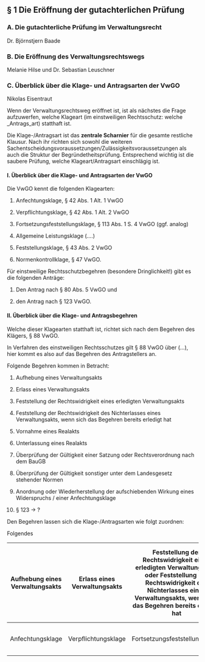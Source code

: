 § 1 Die Eröffnung der gutachterlichen Prüfung
---------------------------------------------

### A. Die gutachterliche Prüfung im Verwaltungsrecht

Dr. Björnstjern Baade

### B. Die Eröffnung des Verwaltungsrechtswegs

Melanie Hilse und Dr. Sebastian Leuschner

### C. Überblick über die Klage- und Antragsarten der VwGO

Nikolas Eisentraut

Wenn der Verwaltungsrechtsweg eröffnet ist, ist als nächstes die Frage
aufzuwerfen, welche Klageart (im einstweiligen Rechtsschutz: welche
\_Antrags_art) statthaft ist.

Die Klage-/Antragsart ist das **zentrale Scharnier** für die gesamte restliche
Klausur. Nach ihr richten sich sowohl die weiteren
Sachentscheidungsvoraussetzungen/Zulässigkeitsvoraussetzungen als auch die
Struktur der Begründetheitsprüfung. Entsprechend wichtig ist die saubere
Prüfung, welche Klageart/Antragsart einschlägig ist.

#### I. Überblick über die Klage- und Antragsarten der VwGO

Die VwGO kennt die folgenden Klagearten:

1.  Anfechtungsklage, § 42 Abs. 1 Alt. 1 VwGO

2.  Verpflichtungsklage, § 42 Abs. 1 Alt. 2 VwGO

3.  Fortsetzungsfeststellungsklage, § 113 Abs. 1 S. 4 VwGO (ggf. analog)

4.  Allgemeine Leistungsklage (….)

5.  Feststellungsklage, § 43 Abs. 2 VwGO

6.  Normenkontrollklage, § 47 VwGO.

Für einstweilige Rechtsschutzbegehren (besondere Dringlichkeit!) gibt es die
folgenden Anträge:

1.  Den Antrag nach § 80 Abs. 5 VwGO und

2.  den Antrag nach § 123 VwGO.

#### II. Überblick über die Klage- und Antragsbegehren

Welche dieser Klagearten statthaft ist, richtet sich nach dem Begehren des
Klägers, § 88 VwGO.

In Verfahren des einstweiligen Rechtsschutzes gilt § 88 VwGO über (…), hier
kommt es also auf das Begehren des Antragstellers an.

Folgende Begehren kommen in Betracht:

1.  Aufhebung eines Verwaltungsakts

2.  Erlass eines Verwaltungsakts

3.  Feststellung der Rechtswidrigkeit eines erledigten Verwaltungsakts

4.  Feststellung der Rechtswidrigkeit des Nichterlasses eines Verwaltungsakts,
    wenn sich das Begehren bereits erledigt hat

5.  Vornahme eines Realakts

6.  Unterlassung eines Realakts

7.  Überprüfung der Gültigkeit einer Satzung oder Rechtsverordnung nach dem
    BauGB

8.  Überprüfung der Gültigkeit sonstiger unter dem Landesgesetz stehender Normen

9.  Anordnung oder Wiederherstellung der aufschiebenden Wirkung eines
    Widerspruchs / einer Anfechtungsklage

10. § 123 → ?

Den Begehren lassen sich die Klage-/Antragsarten wie folgt zuordnen:

Folgendes

| Aufhebung eines Verwaltungsakts | Erlass eines Verwaltungsakts | Feststellung der Rechtswidrigkeit eines erledigten Verwaltungsakts oder Feststellung der Rechtswidrigkeit des Nichterlasses eines Verwaltungsakts, wenn sich das Begehren bereits erledigt hat | Vornahme eines Realakts 6. Unterlassung eines Realakts | Überprüfung der Gültigkeit einer Satzung oder Rechtsverordnung nach dem BauGB oder Überprüfung der Gültigkeit sonstiger unter dem Landesgesetz stehender Normen | Anordnung oder Wiederherstellung der aufschiebenden Wirkung eines Widerspruchs / einer Anfechtungsklage |                        |
|---------------------------------|------------------------------|------------------------------------------------------------------------------------------------------------------------------------------------------------------------------------------------|--------------------------------------------------------|-----------------------------------------------------------------------------------------------------------------------------------------------------------------|---------------------------------------------------------------------------------------------------------|------------------------|
| Anfechtungsklage                | Verpflichtungsklage          | Fortsetzungsfeststellungsklage                                                                                                                                                                 | Allgemeine Leistungsklage                              | Normenkontrollklage                                                                                                                                             | Antrag nach § 80 Abs. 5 VwGO                                                                            | Antrag nach § 123 VwGO |

